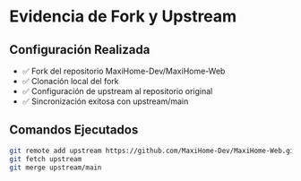 # Evidencia de Fork y Upstream

## Configuración Realizada
- ✅ Fork del repositorio MaxiHome-Dev/MaxiHome-Web
- ✅ Clonación local del fork
- ✅ Configuración de upstream al repositorio original
- ✅ Sincronización exitosa con upstream/main

## Comandos Ejecutados
```bash
git remote add upstream https://github.com/MaxiHome-Dev/MaxiHome-Web.git
git fetch upstream
git merge upstream/main

